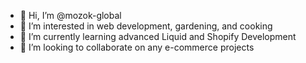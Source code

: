 - 👋 Hi, I’m @mozok-global
- 👀 I’m interested in web development, gardening, and cooking
- 🌱 I’m currently learning advanced Liquid and Shopify Development
- 💞️ I’m looking to collaborate on any e-commerce projects

<!---
mozok-global/mozok-global is a ✨ special ✨ repository because its `README.md` (this file) appears on your GitHub profile.
You can click the Preview link to take a look at your changes.
--->
